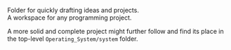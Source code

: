 Folder for quickly drafting ideas and projects.  
A workspace for any programming project.  

A more solid and complete project might further follow and find its place in the top-level `Operating_System/system` folder.
